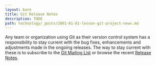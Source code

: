 ```yaml
---
layout: bare
title: Git Release Notes
description: TODO
path: technology/_posts/2001-01-01-lesson-git-project-news.md
---
```


Any team or organization using Git as their version control system has a responsibility to stay current with the bug fixes, enhancements and adjustments made in the ongoing releases. The way to stay current with these is to subscribe to the [Git Mailing List](https://git.wiki.kernel.org/index.php/GitCommunity) or browse the recent [Release Notes](https://github.com/git/git/tree/master/Documentation/RelNotes).
